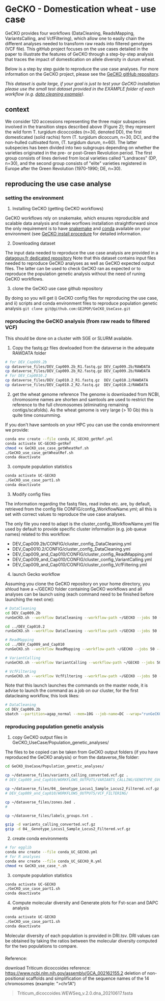 # GeCKO - Domestication wheat - use case


GeCKO provides four workflows (DataCleaning, ReadsMapping, VariantsCalling, and VcfFiltering), which allow one to easily chain the different analyses needed to transform raw reads into filtered genotypes (VCF file). This gitHub project focuses on the use cases detailed in the paper to illustrate the features of GeCKO through a step-by-step analysis that traces the impact of domestication on allele diversity in durum wheat.

Below is a step by step guide to reproduce the use case analyses. For more information on the GeCKO project, please see the [GeCKO gitHub repository](https://github.com/GE2POP/GeCKO).

*This dataset is quite large, if your goal is just to test your GeCKO installation please use the small test dataset provided in the EXAMPLE folder of each workflow (e.g. [data cleaning example](https://github.com/GE2POP/GeCKO)).*

## context
We consider 120 accessions representing the three major subspecies involved in the transition steps described above (Figure 2); they represent the wild form T. turgidum dicoccoides (n=30, denoted DD), 
the first domesticated (solid rachis) form (T. turgidum dicoccum, n=30, DC), and the non-hulled cultivated form, (T. turgidum durum, n=60). The latter subspecies has been divided into two subgroups 
depending on whether the varieties originated in the pre- or post-Green Revolution period. The first group consists of lines derived from local varieties called "Landraces" (DP, n=30), and the second 
group consists of "elite" varieties registered in Europe after the Green Revolution (1970-1990; DE, n=30). 

## reproducing the use case analyse

### setting the environment

1. Installing GeCKO (getting GeCKO workflows) 

GeCKO workflows rely on snakemake, which ensures reproducible and scalable data analysis and make worflows installation straightforward since the only requirement is to have [snakemake](https://snakemake.readthedocs.io/en/stable/) and [conda](https://docs.conda.io/en/latest/) available on your environment (see [GeCKO install procedure](https://github.com/GE2POP/GeCKO#installation) for detailed information.

2. Downloading dataset

The input data needed to reproduce the use case analysis are provided in a [datagouv.fr dedicated repository](https://entrepot.recherche.data.gouv.fr/dataset.xhtml?persistentId=doi:10.57745/78MBZY)
Note that this dataset contains input files needed to reproduce GeCKO analyses as well as GeCKO expected output files. The latter can be used to check GeCKO ran as expected or to reproduce the population genetic analysis without the need of runing GeCKO workflows. 

3. clone the GeCKO use case github repository 

By doing so you will get i) GeCKO config files for reproducing the use case, and ii) scripts and conda environment files to reproduce population genetic analysis
```git clone git@github.com:GE2POP/GeCKO_UseCase.git```

### reproducing the GeCKO analysis (from raw reads to filtered VCF)
This should be done on a cluster with SGE or SLURM available.

1. Copy the fastq.gz files dowloaded from the dataverse in the adequate RAWDATA folder 

```bash
# for DEV_Cap009.2b
cp dataverse_files/DEV_Cap009.2b_R1.fastq.gz DEV_Cap009.2b/RAWDATA
cp dataverse_files/DEV_Cap009.2b_R2.fastq.gz DEV_Cap009.2b/RAWDATA
# for DEV_Cap0010.2
cp dataverse_files/DEV_Cap010.2_R1.fastq.gz  DEV_Cap010.2/RAWDATA
cp dataverse_files/DEV_Cap010.2_R2.fastq.gz  DEV_Cap010.2/RAWDATA
```

2. get the wheat genome reference
The genome is downloaded from NCBI, chromosome names are shorten and samtools are used to restrict the reference to the full chromosomes (eliminating remaining contigs/scafolds). As the wheat genome is very large (> 10 Gb) this is quite time consumming.

If you don't have samtools on your HPC you can use the conda environment we provide:
```bash
conda env create --file conda_UC_GECKO_getRef.yml
conda activate UC-GECKO-getRef
chmod +x GeCKO_use_case_getWheatRef.sh
./GeCKO_use_case_getWheatRef.sh
conda deactivate
```

3. compute population statistics

```bash
conda activate UC-GECKO
./GeCKO_use_case_part1.sh
conda deactivate
```

3. Modify config files

The information regarding the fastq files, read index etc. are, by default, retrieved from the config file CONFIG/config_WorkflowName.yml; all this is set with correct values to reproduce the use case analyses. 

The only file you need to adapt is the cluster_config_WorkflowName.yml file used by default to provide specific cluster information (e.g. job queue names) related to this workflow:
- DEV_Cap009.2b/CONFIG/cluster_config_DataCleaning.yml
- DEV_Cap0010.2/CONFIG/cluster_config_DataCleaning.yml
- DEV_Cap009_and_Cap010/CONFIG/cluster_config_ReadMapping.yml
- DEV_Cap009_and_Cap010/CONFIG/cluster_config_VariantCalling.yml
- DEV_Cap009_and_Cap010/CONFIG/cluster_config_VcfFiltering.yml

4. launch Gecko workflow

Assuming you clone the GeCKO repository on your home directory, you shloud have a ~/GECKO folder containing GeCKO workflows and all analyses can be launch using (each command need to be finished before launching the next one):
```bash
# DataCleaning
cd DEV_Cap009.2b
runGeCKO.sh --workflow DataCleaning --workflow-path ~/GECKO --jobs 50 --job-scheduler SLURM

cd ../DEV_Cap010.2
runGeCKO.sh --workflow DataCleaning --workflow-path ~/GECKO --jobs 50 --job-scheduler SLURM

# ReadMapping
cd ../DEV_Cap009_and_Cap010
runGeCKO.sh --workflow ReadMapping --workflow-path ~/GECKO --jobs 50 --job-scheduler SLURM

# VariantCalling
runGeCKO.sh --workflow VariantCalling --workflow-path ~/GECKO --jobs 50 --job-scheduler SLURM

# VcfFiltering
runGeCKO.sh --workflow VcfFiltering --workflow-path ~/GECKO --jobs 50 --job-scheduler SLURM
```

Note that this launch launches the commands on the master node, it is advise to launch the command as a job on our cluster, for the first datacleaing workflow, this look likes:
``` bash
# DataCleaning
cd DEV_Cap009.2b
sbatch --partition=agap_normal --mem=10G --job-name=DC --wrap="runGeCKO.sh --workflow DataCleaning --workflow-path ~/GECKO --jobs 50 --job-scheduler SLURM"
```

### reproducing population genetic analysis

1. copy GeCKO output files in GeCKO_UseCase/Population_genetic_analyses/

The files to be copied can be taken from GeCKO output folders (if you have reproduced the GeCKO analysis) or from the dataverse_file folder:
```bash
cd GeCKO_UseCase/Population_genetic_analyses/

cp ~/dataverse_files/variants_calling_converted.vcf.gz . 
# DEV_Cap009_and_Cap010/WORKFLOWS_OUTPUTS/VARIANTS_CALLING/GENOTYPE_GVCFS/

cp ~/dataverse_files/04__Genotype_Locus1_Sample_Locus2_Filtered.vcf.gz .
# DEV_Cap009_and_Cap010/WORKFLOWS_OUTPUTS/VCF_FILTERING/

cp ~/dataverse_files/zones.bed .
#

cp ~/dataverse_files/labels_groups.txt .

gzip -d variants_calling_converted.vcf.gz
gzip -d 04__Genotype_Locus1_Sample_Locus2_Filtered.vcf.gz
```

2. create conda environments

```bash
# for egglib
conda env create --file conda_UC_GECKO.yml
# for R analyses
conda env create --file conda_UC_GECKO_R.yml
chmod +x GeCKO_use_case_*.sh
```

3. compute population statistics

```bash
conda activate UC-GECKO
./GeCKO_use_case_part1.sh
conda deactivate
```

4. Compute molecular diversity and Generate plots for Fst-scan and DAPC analysis

```bash
conda activate UC-GECKO
./GeCKO_use_case_part1.sh
conda deactivate
```
Molecular diversity of each population is provided in DRI.tsv. DRI values can be obtained by taking the ratios between the molecular diversity computed for the two populations to compare. 

###
Reference: 

download Triticum dicoccoides reference:
https://www.ncbi.nlm.nih.gov/assembly/GCA_002162155.2
deletion of non-positional scaffolds and simplification of the sequence names of the 14 chromosomes (example: ">chr1A")

> Triticum_dicoccoides.WEWSeq_v.2.0.dna_20210617.fasta






